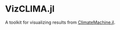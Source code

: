 # VizCLIMA.jl

A toolkit for visualizing results from [ClimateMachine.jl](https://github.com/CliMA/ClimateMachine.jl).

